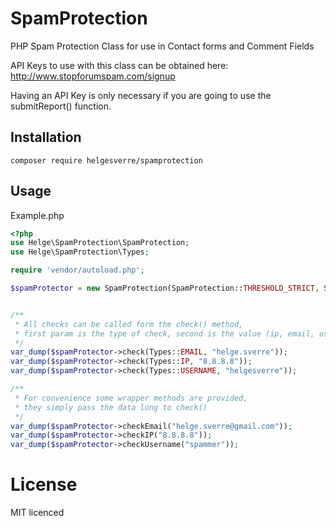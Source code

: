 # SpamProtection
PHP Spam Protection Class for use in Contact forms and Comment Fields

API Keys to use with this class can be obtained here: http://www.stopforumspam.com/signup

Having an API Key is only necessary if you are going to use the submitReport() function.

## Installation 

```
composer require helgesverre/spamprotection
```



## Usage

Example.php

```php
<?php
use Helge\SpamProtection\SpamProtection;
use Helge\SpamProtection\Types;

require 'vendor/autoload.php';

$spamProtector = new SpamProtection(SpamProtection::THRESHOLD_STRICT, SpamProtection::TOR_DISALLOW);


/** 
 * All checks can be called form the check() method, 
 * first param is the type of check, second is the value (ip, email, username)
 */
var_dump($spamProtector->check(Types::EMAIL, "helge.sverre"));
var_dump($spamProtector->check(Types::IP, "8.8.8.8"));
var_dump($spamProtector->check(Types::USERNAME, "helgesverre"));

/**
 * For convenience some wrapper methods are provided, 
 * they simply pass the data long to check()
 */
var_dump($spamProtector->checkEmail("helge.sverre@gmail.com"));
var_dump($spamProtector->checkIP("8.8.8.8"));
var_dump($spamProtector->checkUsername("spammer"));


```



# License

MIT licenced